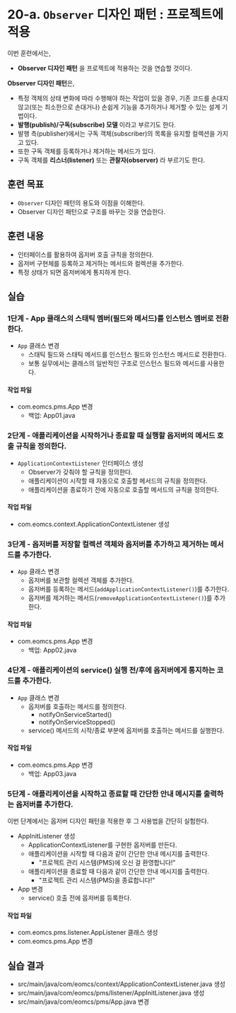 # 20-a. `Observer` 디자인 패턴 : 프로젝트에 적용

이번 훈련에서는,
- **Observer 디자인 패턴** 을 프로젝트에 적용하는 것을 연습할 것이다.

**Observer 디자인 패턴**은,
- 특정 객체의 상태 변화에 따라 수행해야 하는 작업이 있을 경우,
  기존 코드를 손대지 않고(또는 최소한으로 손대거나) 손쉽게 기능을 추가하거나 제거할 수 있는 설계 기법이다.
- **발행(publish)/구독(subscribe) 모델** 이라고 부르기도 한다.
- 발행 측(publisher)에서는 구독 객체(subscriber)의 목록을 유지할 컬렉션을 가지고 있다.
- 또한 구독 객체를 등록하거나 제거하는 메서드가 있다.
- 구독 객체를 **리스너(listener)** 또는 **관찰자(observer)** 라 부르기도 한다.

## 훈련 목표
- `Observer` 디자인 패턴의 용도와 이점을 이해한다.
- Observer 디자인 패턴으로 구조를 바꾸는 것을 연습한다.

## 훈련 내용
- 인터페이스를 활용하여 옵저버 호출 규칙을 정의한다.
- 옵저버 구현체를 등록하고 제거하는 메서드와 컬렉션을 추가한다.
- 특정 상태가 되면 옵저버에게 통지하게 한다.


## 실습

### 1단계 - App 클래스의 스태틱 멤버(필드와 메서드)를 인스턴스 멤버로 전환한다.

- `App` 클래스 변경
  - 스태틱 필드와 스태틱 메서드를 인스턴스 필드와 인스턴스 메서드로 전환한다.
  - 보통 실무에서는 클래스의 일반적인 구조로 인스턴스 필드와 메서드를 사용한다.

#### 작업 파일
- com.eomcs.pms.App 변경
  - 백업: App01.java


### 2단계 - 애플리케이션을 시작하거나 종료할 때 실행할 옵저버의 메서드 호출 규칙을 정의한다.

- `ApplicationContextListener` 인터페이스 생성
  - Observer가 갖춰야 할 규칙을 정의한다.
  - 애플리케이션이 시작할 때 자동으로 호출할 메서드의 규칙을 정의한다.
  - 애플리케이션을 종료하기 전에 자동으로 호출할 메서드의 규칙을 정의한다.

#### 작업 파일
- com.eomcs.context.ApplicationContextListener 생성



### 3단계 - 옵저버를 저장할 컬렉션 객체와 옵저버를 추가하고 제거하는 메서드를 추가한다.

- `App` 클래스 변경
  - 옵저버를 보관할 컬렉션 객체를 추가한다.
  - 옵저버를 등록하는 메서드(`addApplicationContextListener()`)를 추가한다.
  - 옵저버를 제거하는 메서드(`removeApplicationContextListener()`)를 추가한다.

#### 작업 파일
- com.eomcs.pms.App 변경
  - 백업: App02.java

### 4단계 - 애플리케이션의 service() 실행 전/후에 옵저버에게 통지하는 코드를 추가한다.

- `App` 클래스 변경
  - 옵저버를 호출하는 메서드를 정의한다.
    - notifyOnServiceStarted()
    - notifyOnServiceStopped()
  - service() 메서드의 시작/종료 부분에 옵저버를 호출하는 메서드를 실행한다.

#### 작업 파일
- com.eomcs.pms.App 변경
  - 백업: App03.java


### 5단계 - 애플리케이션을 시작하고 종료할 때 간단한 안내 메시지를 출력하는 옵저버를 추가한다.

이번 단계에서는 옵저버 디자인 패턴을 적용한 후 그 사용법을 간단히 실험한다.

- AppInitListener 생성
  - ApplicationContextListener를 구현한 옵저버를 만든다.
  - 애플리케이션을 시작할 때 다음과 같이 간단한 안내 메시지를 출력한다.
    - "프로젝트 관리 시스템(PMS)에 오신 걸 환영합니다!"
  - 애플리케이션을 종료할 때 다음과 같이 간단한 안내 메시지를 출력한다.
    - "프로젝트 관리 시스템(PMS)을 종료합니다!"
- App 변경
  - service() 호출 전에 옵저버를 등록한다.

#### 작업 파일
- com.eomcs.pms.listener.AppListener 클래스 생성
- com.eomcs.pms.App 변경

## 실습 결과
- src/main/java/com/eomcs/context/ApplicationContextListener.java 생성
- src/main/java/com/eomcs/pms/listener/AppInitListener.java 생성
- src/main/java/com/eomcs/pms/App.java 변경
